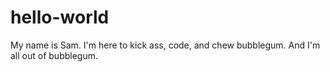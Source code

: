 # hello-world
My name is Sam. I'm here to kick ass, code, and chew bubblegum. And I'm all out of bubblegum.
